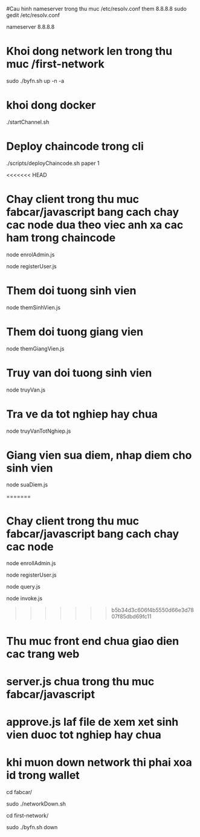 #Cau hinh nameserver trong thu muc /etc/resolv.conf them 8.8.8.8
sudo gedit /etc/resolv.conf 

nameserver 8.8.8.8

# Khoi dong network len trong thu muc /first-network
sudo ./byfn.sh up -n -a

# khoi dong docker
./startChannel.sh

# Deploy chaincode trong cli
./scripts/deployChaincode.sh paper 1

<<<<<<< HEAD
# Chay client trong thu muc fabcar/javascript bang cach chay cac node dua theo viec anh xa cac ham trong chaincode
node enrolAdmin.js

node registerUser.js

# Them doi tuong sinh vien 
node themSinhVien.js 

# Them doi tuong giang vien 
node themGiangVien.js

# Truy van doi tuong sinh vien
node truyVan.js

# Tra ve da tot nghiep hay chua
node truyVanTotNghiep.js

# Giang vien sua diem, nhap diem cho sinh vien
node suaDiem.js

=======
# Chay client trong thu muc fabcar/javascript bang cach chay cac node
node enrollAdmin.js

node registerUser.js

node query.js

node invoke.js
>>>>>>> b5b34d3c606f4b5550d66e3d7807f85dbd69fc11

# Thu muc front end chua giao dien cac trang web
# server.js chua trong thu muc fabcar/javascript
# approve.js laf file de xem xet sinh vien duoc tot nghiep hay chua
# khi muon down network thi phai xoa id trong wallet 
cd fabcar/ 

sudo ./networkDown.sh

cd first-network/

sudo ./byfn.sh down


